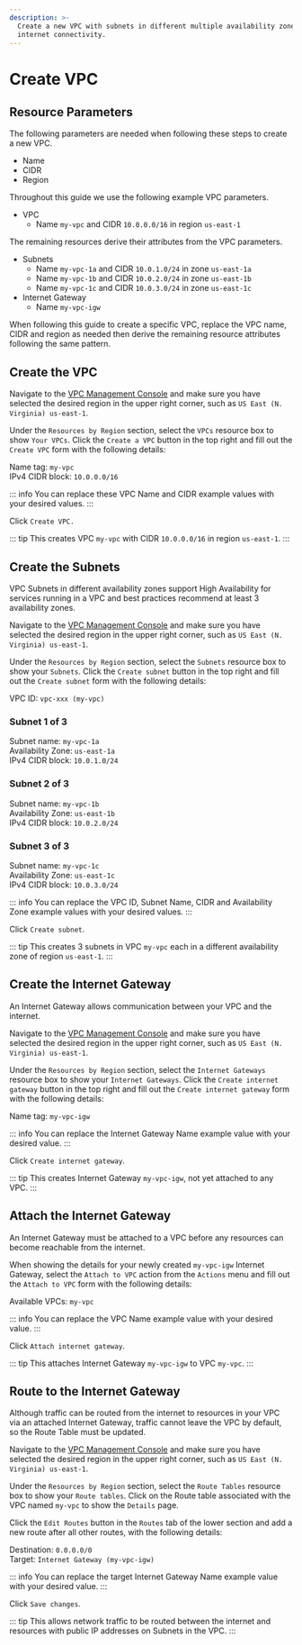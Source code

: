 ```yaml
---
description: >-
  Create a new VPC with subnets in different multiple availability zones and
  internet connectivity.
---
```


# Create VPC

## Resource Parameters

The following parameters are needed when following these steps to create a new VPC.

* Name
* CIDR
* Region

Throughout this guide we use the following example VPC parameters.

* VPC
  * Name `my-vpc` and CIDR `10.0.0.0/16` in region `us-east-1`

The remaining resources derive their attributes from the VPC parameters.

* Subnets
  * Name `my-vpc-1a` and CIDR `10.0.1.0/24` in zone `us-east-1a`
  * Name `my-vpc-1b` and CIDR `10.0.2.0/24` in zone `us-east-1b`
  * Name `my-vpc-1c` and CIDR `10.0.3.0/24` in zone `us-east-1c`
* Internet Gateway
  * Name `my-vpc-igw`

When following this guide to create a specific VPC, replace the VPC name, CIDR and region as needed then derive the remaining resource attributes following the same pattern.

## Create the VPC

Navigate to the [VPC Management Console](https://console.aws.amazon.com/vpc) and make sure you have selected the desired region in the upper right corner, such as `US East (N. Virginia) us-east-1`.

Under the `Resources by Region` section, select the `VPCs` resource box to show `Your VPCs`. Click the `Create a VPC` button in the top right and fill out the `Create VPC` form with the following details:

Name tag: `my-vpc`\
IPv4 CIDR block: `10.0.0.0/16`

::: info
You can replace these VPC Name and CIDR example values with your desired values.
:::

Click `Create VPC.`

::: tip
This creates VPC `my-vpc` with CIDR `10.0.0.0/16` in region `us-east-1`.
:::

## Create the Subnets

VPC Subnets in different availability zones support High Availability for services running in a VPC and best practices recommend at least 3 availability zones.

Navigate to the [VPC Management Console](https://console.aws.amazon.com/vpc) and make sure you have selected the desired region in the upper right corner, such as `US East (N. Virginia) us-east-1`.

Under the `Resources by Region` section, select the `Subnets` resource box to show your `Subnets`. Click the `Create subnet` button in the top right and fill out the `Create subnet` form with the following details:

VPC ID: `vpc-xxx (my-vpc)`

### Subnet 1 of 3

Subnet name: `my-vpc-1a`\
Availability Zone: `us-east-1a`\
IPv4 CIDR block: `10.0.1.0/24`

### Subnet 2 of 3

Subnet name: `my-vpc-1b`\
Availability Zone: `us-east-1b`\
IPv4 CIDR block: `10.0.2.0/24`

### Subnet 3 of 3

Subnet name: `my-vpc-1c`\
Availability Zone: `us-east-1c`\
IPv4 CIDR block: `10.0.3.0/24`

::: info
You can replace the VPC ID, Subnet Name, CIDR and Availability Zone example values with your desired values.
:::

Click `Create subnet`.

::: tip
This creates 3 subnets in VPC `my-vpc` each in a different availability zone of region `us-east-1`.
:::

## Create the Internet Gateway

An Internet Gateway allows communication between your VPC and the internet.

Navigate to the [VPC Management Console](https://console.aws.amazon.com/vpc) and make sure you have selected the desired region in the upper right corner, such as `US East (N. Virginia) us-east-1`.

Under the `Resources by Region` section, select the `Internet Gateways` resource box to show your `Internet Gateways`. Click the `Create internet gateway` button in the top right and fill out the `Create internet gateway` form with the following details:

Name tag: `my-vpc-igw`

::: info
You can replace the Internet Gateway Name example value with your desired value.
:::

Click `Create internet gateway`.

::: tip
This creates Internet Gateway `my-vpc-igw`, not yet attached to any VPC.
:::

## Attach the Internet Gateway

An Internet Gateway must be attached to a VPC before any resources can become reachable from the internet.

When showing the details for your newly created `my-vpc-igw` Internet Gateway, select the `Attach to VPC` action from the `Actions` menu and fill out the `Attach to VPC` form with the following details:

Available VPCs: `my-vpc`

::: info
You can replace the VPC Name example value with your desired value.
:::

Click `Attach internet gateway`.

::: tip
This attaches Internet Gateway `my-vpc-igw` to VPC `my-vpc`.
:::

## Route to the Internet Gateway

Although traffic can be routed from the internet to resources in your VPC via an attached Internet Gateway, traffic cannot leave the VPC by default, so the Route Table must be updated.

Navigate to the [VPC Management Console](https://console.aws.amazon.com/vpc) and make sure you have selected the desired region in the upper right corner, such as `US East (N. Virginia) us-east-1`.

Under the `Resources by Region` section, select the `Route Tables` resource box to show your `Route tables`. Click on the Route table associated with the VPC named `my-vpc` to show the `Details` page.

Click the `Edit Routes` button in the `Routes` tab of the lower section and add a new route after all other routes, with the following details:

Destination: `0.0.0.0/0`\
Target: `Internet Gateway (my-vpc-igw)`

::: info
You can replace the target Internet Gateway Name example value with your desired value.
:::

Click `Save changes`.

::: tip
This allows network traffic to be routed between the internet and resources with public IP addresses on Subnets in the VPC.
:::
